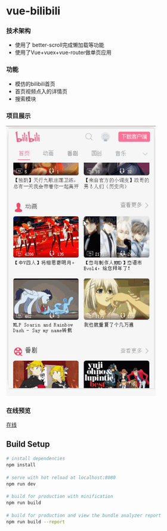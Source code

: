 # vue-bilibili

> 



### 技术架构

   * 使用了 better-scroll完成懒加载等功能
   * 使用了Vue+vuex+vue-router做单页应用


  
### 功能

  * 模仿的bilibili首页
  * 首页视频点入的详情页
  * 搜索模块
 
  
### 项目展示
![项目](./dist/static/show.gif)

### 在线预览
[在线](https://wuyudianye.github.io/vueshow "悬停显示")



## Build Setup

``` bash
# install dependencies
npm install

# serve with hot reload at localhost:8080
npm run dev

# build for production with minification
npm run build

# build for production and view the bundle analyzer report
npm run build --report
```

